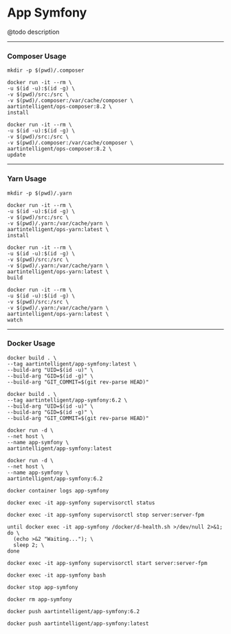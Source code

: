 # App Symfony

@todo description

---

### Composer Usage

```shell
mkdir -p $(pwd)/.composer
```

```shell
docker run -it --rm \
-u $(id -u):$(id -g) \
-v $(pwd)/src:/src \
-v $(pwd)/.composer:/var/cache/composer \
aartintelligent/ops-composer:8.2 \
install
```

```shell
docker run -it --rm \
-u $(id -u):$(id -g) \
-v $(pwd)/src:/src \
-v $(pwd)/.composer:/var/cache/composer \
aartintelligent/ops-composer:8.2 \
update
```

---

### Yarn Usage

```shell
mkdir -p $(pwd)/.yarn
```

```shell
docker run -it --rm \
-u $(id -u):$(id -g) \
-v $(pwd)/src:/src \
-v $(pwd)/.yarn:/var/cache/yarn \
aartintelligent/ops-yarn:latest \
install
```

```shell
docker run -it --rm \
-u $(id -u):$(id -g) \
-v $(pwd)/src:/src \
-v $(pwd)/.yarn:/var/cache/yarn \
aartintelligent/ops-yarn:latest \
build
```

```shell
docker run -it --rm \
-u $(id -u):$(id -g) \
-v $(pwd)/src:/src \
-v $(pwd)/.yarn:/var/cache/yarn \
aartintelligent/ops-yarn:latest \
watch
```

---

### Docker Usage

```shell
docker build . \
--tag aartintelligent/app-symfony:latest \
--build-arg "UID=$(id -u)" \
--build-arg "GID=$(id -g)" \
--build-arg "GIT_COMMIT=$(git rev-parse HEAD)"
```

```shell
docker build . \
--tag aartintelligent/app-symfony:6.2 \
--build-arg "UID=$(id -u)" \
--build-arg "GID=$(id -g)" \
--build-arg "GIT_COMMIT=$(git rev-parse HEAD)"
```

```shell
docker run -d \
--net host \
--name app-symfony \
aartintelligent/app-symfony:latest
```

```shell
docker run -d \
--net host \
--name app-symfony \
aartintelligent/app-symfony:6.2
```

```shell
docker container logs app-symfony
```

```shell
docker exec -it app-symfony supervisorctl status
```

```shell
docker exec -it app-symfony supervisorctl stop server:server-fpm
```

```shell
until docker exec -it app-symfony /docker/d-health.sh >/dev/null 2>&1; do \
  (echo >&2 "Waiting..."); \
  sleep 2; \
done
```

```shell
docker exec -it app-symfony supervisorctl start server:server-fpm
```

```shell
docker exec -it app-symfony bash
```

```shell
docker stop app-symfony
```

```shell
docker rm app-symfony
```

```shell
docker push aartintelligent/app-symfony:6.2
```

```shell
docker push aartintelligent/app-symfony:latest
```
